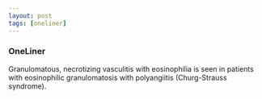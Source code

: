 ```yaml
---
layout: post
tags: [oneliner]
---
```



### OneLiner

Granulomatous, necrotizing vasculitis with eosinophilia is seen in patients with eosinophilic granulomatosis with polyangiitis (Churg-Strauss syndrome).
